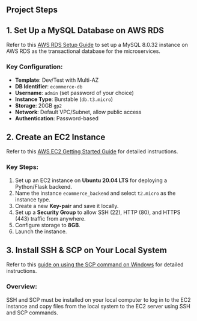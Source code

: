 ## **Project Steps**

## **1. Set Up a MySQL Database on AWS RDS**

Refer to this [AWS RDS Setup Guide](https://docs.aws.amazon.com/AmazonRDS/latest/UserGuide/CHAP_Tutorials.WebServerDB.CreateDBInstance.html) to set up a MySQL 8.0.32 instance on AWS RDS as the transactional database for the microservices.

### **Key Configuration**:
- **Template**: Dev/Test with Multi-AZ  
- **DB Identifier**: `ecommerce-db`  
- **Username**: `admin` (set password of your choice)  
- **Instance Type**: Burstable (`db.t3.micro`)  
- **Storage**: 20GB `gp2`  
- **Network**: Default VPC/Subnet, allow public access  
- **Authentication**: Password-based  

## **2. Create an EC2 Instance**

Refer to this [AWS EC2 Getting Started Guide](https://docs.aws.amazon.com/AWSEC2/latest/UserGuide/EC2_GetStarted.html) for detailed instructions.

### **Key Steps**:
1. Set up an EC2 instance on **Ubuntu 20.04 LTS** for deploying a Python/Flask backend.
2. Name the instance `ecommerce_backend` and select `t2.micro` as the instance type.
3. Create a new **Key-pair** and save it locally.
4. Set up a **Security Group** to allow SSH (22), HTTP (80), and HTTPS (443) traffic from anywhere.
5. Configure storage to **8GB**.
6. Launch the instance.

## **3. Install SSH & SCP on Your Local System**

Refer to this [guide on using the SCP command on Windows](https://success.tanaza.com/s/article/How-to-use-SCP-command-on-Windows) for detailed instructions.

### **Overview**:
SSH and SCP must be installed on your local computer to log in to the EC2 instance and copy files from the local system to the EC2 server using SSH and SCP commands.
